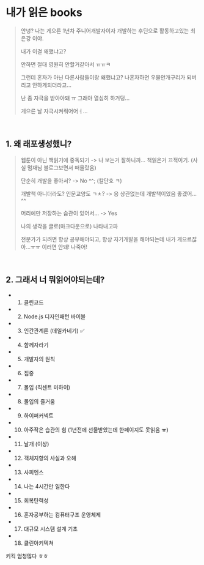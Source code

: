 # 내가 읽은 books

> 안녕? 나는 게으른 1년차 주니어개발자이자 개발하는 후딘으로 활동하고있는 최은강 이야.
>
> 내가 이걸 왜했냐고?
>
> 안하면 절대 영원히 안할거같아서 ㅠㅠㅋ
>
> 그런데 혼자가 아닌 다른사람들이랑 왜했냐고? 나혼자하면 우물안개구리가 되버리고 안하게되더라고...
>
> 난 좀 자극을 받아야돼 ㅠ 그래야 열심히 하거덩...
>
> 게으른 날 자극시켜줘어어ㅓ...

<br>

## 1. 왜 래포생성했니?

> 웹툰이 아닌 책읽기에 중독되기 -> 나 보는거 잘하니까... 책읽은거 끄적이기. (사실 멈재님 블로그보면서 떠올랐음)
>
> 단순히 개발을 좋아서? -> No ^^; (칼단호 ㅋ)
>
> 개발책 아니더라도? 인문교양도 ㄱㅊ? -> 응 상관없는데 개발책이었음 좋겠어... ^^
>
> 머리에만 저장하는 습관이 있어서... -> Yes
>
> 나의 생각을 글로(마크다운으로) 나타내고파
>
> 전문가가 되려면 항상 공부해야되고, 항상 자기개발을 해야되는데 내가 게으르잖아...ㅠㅠ 이러면 안돼! 나죽어!

<br>

## 2. 그래서 너 뭐읽어야되는데?

- 1. 클린코드
- 2. Node.js 디자인패턴 바이블
- 3. 인간관계론 (데일카네기) ✅ 
- 4. 함께자라기
- 5. 개발자의 원칙
- 6. 집중
- 7. 몰입 (칙센트 미하이)
- 8. 몰입의 즐거움
- 9. 하이퍼커넥트
- 10. 아주작은 습관의 힘 (1년전에 선물받았는데 한페이지도 못읽음 ㅠ)
- 11. 날개 (이상)
- 12. 객체지향의 사실과 오해
- 13. 사피엔스
- 14. 나는 4시간만 일한다
- 15. 회복탄력성
- 16. 혼자공부하는 컴퓨터구조 운영체제
- 17. 대규모 시스템 설계 기초
- 18. 클린아키텍쳐

키킥 엄청많다 ㅎㅎ
